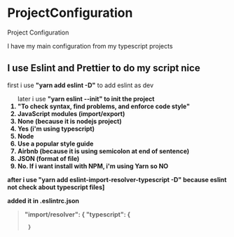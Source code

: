 # ProjectConfiguration
Project Configuration

I have my main configuration from my typescript projects

## I use Eslint and Prettier to do my script nice
 
 first i use <b>"yarn add eslint -D"</b> to add eslint as dev
<ol> 
  later i use <b>"yarn eslint --init" to init the project
  <li>"To check syntax, find problems, and enforce code style"</li>
  <li>JavaScript modules (import/export)</li>
  <li>None (because it is nodejs project)</li>
  <li>Yes (i'm using typescript)</li>
  <li>Node</li>
  <li>Use a popular style guide</li>
  <li>Airbnb (because it is using semicolon at end of sentence)</li>
  <li>JSON (format of file)</li>
  <li>No. If i want install with NPM, i'm using Yarn so NO</li>
</ol>

after i use <b>"yarn add eslint-import-resolver-typescript -D"</b> because eslint not check about typescript files]

added it in .eslintrc.json

> "import/resolver": {
>      "typescript": {
>
>      }

